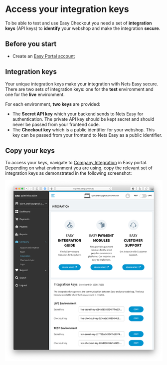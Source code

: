 
# Access your integration keys

To be able to test and use Easy Checkout you need a set of **integration keys** (API keys) to **identify** your webshop and make the integration **secure**.


## Before you start

- Create an [Easy Portal account](create-account.md)

## Integration keys
Your unique integration keys make your integration with Nets Easy secure. There are two sets of integration keys: one for the **test** environment and one for the **live** environment. 

For each environment, **two keys** are provided:
- The **Secret API key** which your backend sends to Nets Easy for authentication. The private API key should be kept secret and should never be passed from your frontend code. 
- The **Checkout key** which is a public identifier for your webshop. This key can be passed from your frontend to Nets Easy as a public identifier.

## Copy your keys
To access your keys, navigate to [Company Integration](https://portal.dibspayment.eu/integration) in Easy portal. Depending on what environment you are using, copy the relevant set of integration keys as demonstrated in the following screenshot:


![Easy Portal Company Integration](images/easy-portal-company-integration.png)